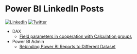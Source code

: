 # Power BI LinkedIn Posts

[![LinkedIn](https://img.shields.io/badge/linkedin-%230077B5.svg?style=for-the-badge&logo=linkedin&logoColor=white)](https://www.linkedin.com/in/%C5%A1t%C4%9Bp%C3%A1n-re%C5%A1l-464084152/) [![Twitter](https://img.shields.io/badge/twitter-%231DA1F2.svg?style=for-the-badge&logo=Twitter&logoColor=white)](https://twitter.com/tpnRel1)


- DAX 
    - [Field parameters in cooperation with Calculation groups](https://github.com/tirnovar/power-bi-linkedin-posts/tree/main/Topics/DAX/Field%20parameters%20in%20cooperation%20with%20Calculation%20groups)
- Power BI Admin
    - [Rebinding Power BI Reports to Different Dataset](https://github.com/tirnovar/power-bi-linkedin-posts/tree/main/Topics/Power%20BI%20Admin/Rebinding%20Power%20BI%20Reports%20to%20Different%20Dataset)
